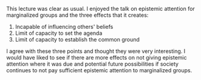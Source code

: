 This lecture was clear as usual. I enjoyed the talk on epistemic attention for marginalized groups and the three effects that it creates: 
1. Incapable of influencing others' beliefs 
2. Limit of capacity to set the agenda 
3. Limit of capacity to establish the common ground 

I agree with these three points and thought they were very interesting. I would have liked to see if there are more effects on not giving epistemic attention where it was due and potential future possibilities if society continues to not pay sufficient epistemic attention to marginalized groups.
